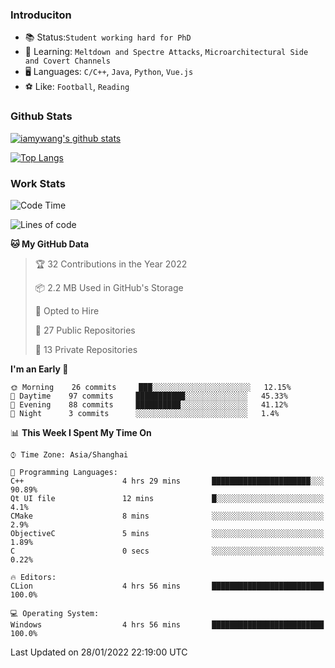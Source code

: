 ### Introduciton

- 📚 Status:`Student working hard for PhD`
- 🔎 Learning: `Meltdown and Spectre Attacks`, `Microarchitectural Side and Covert Channels`
- 🖥️ Languages: `C/C++`, `Java`, `Python`, `Vue.js`
- ⚽ Like: `Football`, `Reading`

### Github Stats

[![iamywang's github stats](https://github-readme-stats.vercel.app/api?username=iamywang&count_private=true&show_icons=true)]()

[![Top Langs](https://github-readme-stats.vercel.app/api/top-langs/?username=iamywang&layout=compact)]()

### Work Stats

<!--START_SECTION:waka-->
![Code Time](http://img.shields.io/badge/Code%20Time-83%20hrs%2040%20mins-blue)

![Lines of code](https://img.shields.io/badge/From%20Hello%20World%20I%27ve%20Written-536%20Thousand%20lines%20of%20code-blue)

**🐱 My GitHub Data** 

> 🏆 32 Contributions in the Year 2022
 > 
> 📦 2.2 MB Used in GitHub's Storage 
 > 
> 💼 Opted to Hire
 > 
> 📜 27 Public Repositories 
 > 
> 🔑 13 Private Repositories  
 > 
**I'm an Early 🐤** 

```text
🌞 Morning    26 commits     ███░░░░░░░░░░░░░░░░░░░░░░   12.15% 
🌆 Daytime    97 commits     ███████████░░░░░░░░░░░░░░   45.33% 
🌃 Evening    88 commits     ██████████░░░░░░░░░░░░░░░   41.12% 
🌙 Night      3 commits      ░░░░░░░░░░░░░░░░░░░░░░░░░   1.4%

```


📊 **This Week I Spent My Time On** 

```text
⌚︎ Time Zone: Asia/Shanghai

💬 Programming Languages: 
C++                      4 hrs 29 mins       ██████████████████████░░░   90.89% 
Qt UI file               12 mins             █░░░░░░░░░░░░░░░░░░░░░░░░   4.1% 
CMake                    8 mins              ░░░░░░░░░░░░░░░░░░░░░░░░░   2.9% 
ObjectiveC               5 mins              ░░░░░░░░░░░░░░░░░░░░░░░░░   1.89% 
C                        0 secs              ░░░░░░░░░░░░░░░░░░░░░░░░░   0.22%

🔥 Editors: 
CLion                    4 hrs 56 mins       █████████████████████████   100.0%

💻 Operating System: 
Windows                  4 hrs 56 mins       █████████████████████████   100.0%

```


 Last Updated on 28/01/2022 22:19:00 UTC
<!--END_SECTION:waka-->
